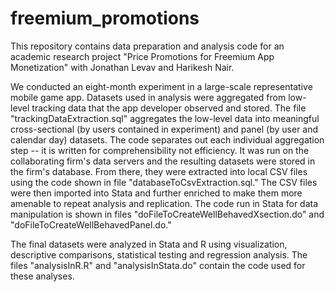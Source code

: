 # freemium_promotions

This repository contains data preparation and analysis code for an academic research project "Price Promotions for Freemium App Monetization" with Jonathan Levav and Harikesh Nair.

We conducted an eight-month experiment in a large-scale representative mobile game app. Datasets used in analysis were aggregated from low-level tracking data that the app developer observed and stored. The file "trackingDataExtraction.sql" aggregates the low-level data into meaningful cross-sectional (by users contained in experiment) and panel (by user and calendar day) datasets. The code separates out each individual aggregation step -- it is written for comprehensibility not efficiency. It was run on the collaborating firm's data servers and the resulting datasets were stored in the firm's database. From there, they were extracted into local CSV files using the code shown in file "databaseToCsvExtraction.sql." The CSV files were then imported into Stata and further enriched to make them more amenable to repeat analysis and replication. The code run in Stata for data manipulation is shown in files "doFileToCreateWellBehavedXsection.do" and "doFileToCreateWellBehavedPanel.do."

The final datasets were analyzed in Stata and R using visualization, descriptive comparisons, statistical testing and regression analysis. The files "analysisInR.R" and "analysisInStata.do" contain the code used for these analyses.
